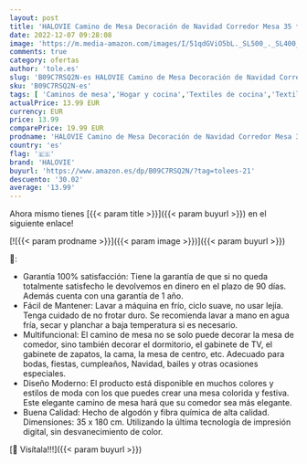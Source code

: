```yaml
---
layout: post
title: 'HALOVIE Camino de Mesa Decoración de Navidad Corredor Mesa 35 * 180cm Tapetes Mantel Navidad Mesa Decoración Adorno para Fiesta Casa Hotel Navideña Fiestas Iinteriores o al Aire Libre'
date: 2022-12-07 09:28:08
image: 'https://m.media-amazon.com/images/I/51qdGViO5bL._SL500_._SL400_.jpg'
comments: true
category: ofertas
author: 'tole.es'
slug: 'B09C7RSQ2N-es HALOVIE Camino de Mesa Decoración de Navidad Corredor Mesa...'
sku: 'B09C7RSQ2N-es'
tags: [ 'Caminos de mesa','Hogar y cocina','Textiles de cocina','Textiles del hogar','halovie','navidad','🇪🇸', ]
actualPrice: 13.99 EUR
currency: EUR
price: 13.99
comparePrice: 19.99 EUR
prodname: 'HALOVIE Camino de Mesa Decoración de Navidad Corredor Mesa 35 * 180cm Tapetes Mantel Navidad Mesa Decoración Adorno para Fiesta Casa Hotel Navideña Fiestas Iinteriores o al Aire Libre'
country: 'es'
flag: '🇪🇸'
brand: 'HALOVIE'
buyurl: 'https://www.amazon.es/dp/B09C7RSQ2N/?tag=tolees-21'
descuento: '30.02'
average: '13.99'
---
```


Ahora mismo tienes [{{< param title >}}]({{< param buyurl >}}) en el siguiente enlace!

[![{{< param prodname >}}]({{< param image >}})]({{< param buyurl >}})

🔎:

- Garantía 100% satisfacción: Tiene la garantía de que si no queda totalmente satisfecho le devolvemos en dinero en el plazo de 90 días. Además cuenta con una garantía de 1 año.
- Fácil de Mantener: Lavar a máquina en frío, ciclo suave, no usar lejía. Tenga cuidado de no frotar duro. Se recomienda lavar a mano en agua fría, secar y planchar a baja temperatura si es necesario.
- Multifuncional: El camino de mesa no se solo puede decorar la mesa de comedor, sino también decorar el dormitorio, el gabinete de TV, el gabinete de zapatos, la cama, la mesa de centro, etc. Adecuado para bodas, fiestas, cumpleaños, Navidad, bailes y otras ocasiones especiales.
- Diseño Moderno: El producto está disponible en muchos colores y estilos de moda con los que puedes crear una mesa colorida y festiva. Este elegante camino de mesa hará que su comedor sea más elegante.
- Buena Calidad: Hecho de algodón y fibra química de alta calidad. Dimensiones: 35 x 180 cm. Utilizando la última tecnología de impresión digital, sin desvanecimiento de color.

[🛒 Visítala!!!]({{< param buyurl >}})
